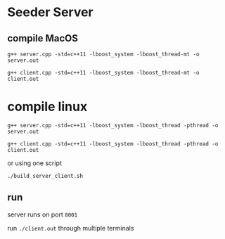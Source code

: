 # Seeder Server

## compile MacOS
`g++ server.cpp -std=c++11 -lboost_system -lboost_thread-mt -o server.out`

`g++ client.cpp -std=c++11 -lboost_system -lboost_thread-mt -o client.out`

# compile linux
`g++ server.cpp -std=c++11 -lboost_system -lboost_thread -pthread -o server.out`

`g++ client.cpp -std=c++11 -lboost_system -lboost_thread -pthread -o client.out`

or using one script

`./build_server_client.sh`

## run
server runs on port `8001`

run `./client.out` through multiple terminals
